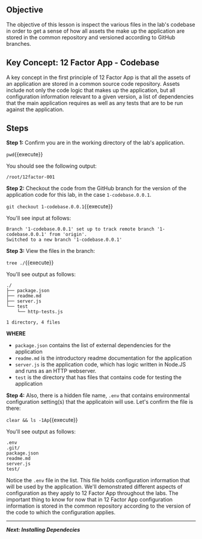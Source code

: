 ## Objective
The objective of this lesson is inspect the various files in the lab's codebase in order to get a sense of how all assets the make up the application are stored in the common repository and versioned according to GitHub branches.

## Key Concept: 12 Factor App - Codebase
A key concept in the first principle of 12 Factor App is that all the assets of an application are stored in a common source code repository. Assets include not only the code logic that makes up the application, but all configuration information relevant to a given version, a list of dependencies that the main application requires as well as any tests that are to be run against the application.


## Steps

**Step 1:** Confirm you are in the working directory of the lab's application.

`pwd`{{execute}}

You should see the following output:

`/root/12factor-001`

**Step 2:** Checkout the code from the GitHub branch for the version of the application code for this lab, in the case `1-codebase.0.0.1`.

`git checkout 1-codebase.0.0.1`{{execute}}

You'll see input at follows:

```
Branch '1-codebase.0.0.1' set up to track remote branch '1-codebase.0.0.1' from 'origin'.
Switched to a new branch '1-codebase.0.0.1'
```

**Step 3:** View the files in the branch:

`tree ./`{{execute}}

You'll see output as follows:

```
./
├── package.json
├── readme.md
├── server.js
└── test
    └── http-tests.js

1 directory, 4 files

```
**WHERE**

* `package.json` contains the list of external dependencies for the application
* `readme.md` is the introductory readme documentation for the application
* `server.js` is the application code, which has logic written in Node.JS and runs as an HTTP webserver.
* `test` is the directory that has files that contains code for testing the application

**Step 4:** Also, there is a hidden file name, `.env` that contains environmental configuration setting(s) that the applicatoin will use. Let's confirm the file is there: 

`clear && ls -1Ap`{{execute}}

You'll see output as follows:

```
.env
.git/
package.json
readme.md
server.js
test/

```

Notice the `.env` file in the list. This file holds configuration information that will be used by the application. We'll demonstrated different aspects of configuration as they apply to 12 Factor App throughout the labs. The important thing to know for now that in 12 Factor App configuration information is stored in the common repository according to the version of the code to which the configuration applies.

---

***Next: Installing Dependecies***